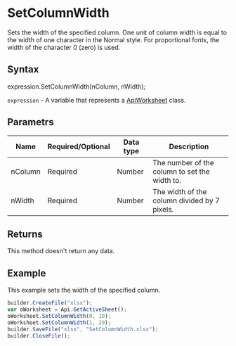 # SetColumnWidth

Sets the width of the specified column. One unit of column width is equal to the width of one character in the Normal style. For proportional fonts, the width of the character 0 (zero) is used.

## Syntax

expression.SetColumnWidth(nColumn, nWidth);

`expression` - A variable that represents a [ApiWorksheet](../ApiWorksheet.md) class.

## Parametrs

| **Name** | **Required/Optional** | **Data type** | **Description** |
| ------------- | ------------- | ------------- | ------------- |
| nColumn | Required | Number | The number of the column to set the width to. |
| nWidth | Required | Number | The width of the column divided by 7 pixels. |

## Returns

This method doesn't return any data.

## Example

This example sets the width of the specified column.

```javascript
builder.CreateFile("xlsx");
var oWorksheet = Api.GetActiveSheet();
oWorksheet.SetColumnWidth(0, 10);
oWorksheet.SetColumnWidth(1, 20);
builder.SaveFile("xlsx", "SetColumnWidth.xlsx");
builder.CloseFile();
```